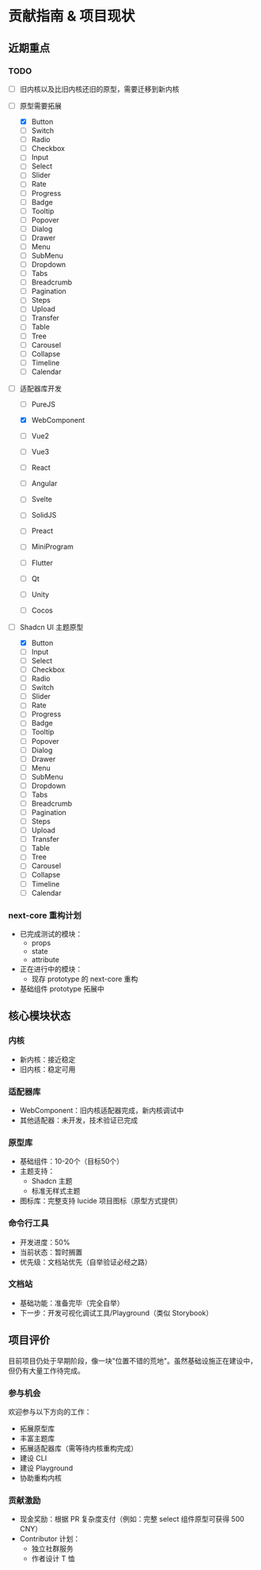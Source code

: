 # 贡献指南 & 项目现状

## 近期重点

### TODO

- [ ] 旧内核以及比旧内核还旧的原型，需要迁移到新内核
- [ ] 原型需要拓展

  - [x] Button
  - [ ] Switch
  - [ ] Radio
  - [ ] Checkbox
  - [ ] Input
  - [ ] Select
  - [ ] Slider
  - [ ] Rate
  - [ ] Progress
  - [ ] Badge
  - [ ] Tooltip
  - [ ] Popover
  - [ ] Dialog
  - [ ] Drawer
  - [ ] Menu
  - [ ] SubMenu
  - [ ] Dropdown
  - [ ] Tabs
  - [ ] Breadcrumb
  - [ ] Pagination
  - [ ] Steps
  - [ ] Upload
  - [ ] Transfer
  - [ ] Table
  - [ ] Tree
  - [ ] Carousel
  - [ ] Collapse
  - [ ] Timeline
  - [ ] Calendar

- [ ] 适配器库开发

  - [ ] PureJS
  - [x] WebComponent
  - [ ] Vue2
  - [ ] Vue3
  - [ ] React
  - [ ] Angular
  - [ ] Svelte
  - [ ] SolidJS
  - [ ] Preact
  - [ ] MiniProgram

  - [ ] Flutter
  - [ ] Qt
  - [ ] Unity
  - [ ] Cocos

- [ ] Shadcn UI 主题原型
  - [x] Button
  - [ ] Input
  - [ ] Select
  - [ ] Checkbox
  - [ ] Radio
  - [ ] Switch
  - [ ] Slider
  - [ ] Rate
  - [ ] Progress
  - [ ] Badge
  - [ ] Tooltip
  - [ ] Popover
  - [ ] Dialog
  - [ ] Drawer
  - [ ] Menu
  - [ ] SubMenu
  - [ ] Dropdown
  - [ ] Tabs
  - [ ] Breadcrumb
  - [ ] Pagination
  - [ ] Steps
  - [ ] Upload
  - [ ] Transfer
  - [ ] Table
  - [ ] Tree
  - [ ] Carousel
  - [ ] Collapse
  - [ ] Timeline
  - [ ] Calendar

### next-core 重构计划

- 已完成测试的模块：
  - props
  - state
  - attribute
- 正在进行中的模块：
  - 现存 prototype 的 next-core 重构
- 基础组件 prototype 拓展中

## 核心模块状态

### 内核

- 新内核：接近稳定
- 旧内核：稳定可用

### 适配器库

- WebComponent：旧内核适配器完成，新内核调试中
- 其他适配器：未开发，技术验证已完成

### 原型库

- 基础组件：10-20个（目标50个）
- 主题支持：
  - Shadcn 主题
  - 标准无样式主题
- 图标库：完整支持 lucide 项目图标（原型方式提供）

### 命令行工具

- 开发进度：50%
- 当前状态：暂时搁置
- 优先级：文档站优先（自举验证必经之路）

### 文档站

- 基础功能：准备完毕（完全自举）
- 下一步：开发可视化调试工具/Playground（类似 Storybook）

## 项目评价

目前项目仍处于早期阶段，像一块"位置不错的荒地"。虽然基础设施正在建设中，但仍有大量工作待完成。

### 参与机会

欢迎参与以下方向的工作：

- 拓展原型库
- 丰富主题库
- 拓展适配器库（需等待内核重构完成）
- 建设 CLI
- 建设 Playground
- 协助重构内核

### 贡献激励

- 现金奖励：根据 PR 复杂度支付（例如：完整 select 组件原型可获得 500 CNY）
- Contributor 计划：
  - 独立社群服务
  - 作者设计 T 恤
